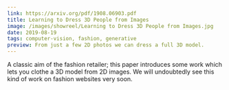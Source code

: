 ```yaml
---
link: https://arxiv.org/pdf/1908.06903.pdf
title: Learning to Dress 3D People from Images
image: /images/showreel/Learning to Dress 3D People from Images.jpg
date: 2019-08-19
tags: computer-vision, fashion, generative
preview: From just a few 2D photos we can dress a full 3D model.
---
```


A classic aim of the fashion retailer; this paper introduces some work which
lets you clothe a 3D model from 2D images. We will undoubtedly see this kind
of work on fashion websites very soon.
